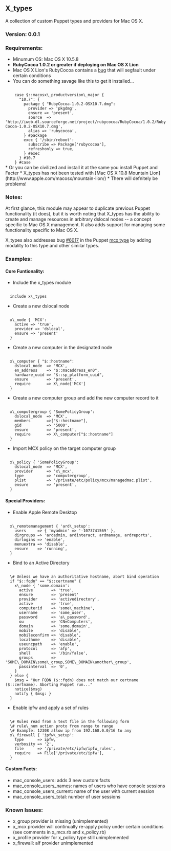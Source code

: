 X_types
-------

A collection of custom Puppet types and providers for Mac OS X.

### Version: 0.0.1

### Requirements:

* Minumum OS: Mac OS X 10.5.8
* __RubyCocoa 1.0.2 or greater if deploying on Mac OS X Lion__
 * Mac OS X Lion's RubyCocoa contains a [bug](http://tinyurl.com/7l3c34w) that will segfault under certain conditions
* You can do something savage like this to get it installed... 
<code>
    case $::macosx\_productversion\_major {
      "10.7": {
        package { "RubyCocoa-1.0.2-OSX10.7.dmg":
          provider => 'pkgdmg',
          ensure => 'present',
          source  => 'http://iweb.dl.sourceforge.net/project/rubycocoa/RubyCocoa/1.0.2/RubyCocoa-1.0.2-OSX10.7.dmg',
          alias => 'rubycocoa',
        } #package
        exec { '/sbin/reboot':
          subscribe => Package['rubycocoa'],
          refreshonly => true,
        } #exec
      } #10.7
    } #case
</code>
* Or you can be civilized and install it at the same you install Puppet and Facter
* X_types has not been tested with [Mac OS X 10.8 Mountain Lion](http://www.apple.com/macosx/mountain-lion/)
 * There will defnitely be problems!

### Notes:

At first glance, this module may appear to duplicate previous Puppet functionality (it does), 
but it is worth noting that X_types has the ability to create and manage resources in 
arbitrary dslocal nodes -- a concept specific to Mac OS X management. It also adds support 
for managing some functionality specific to Mac OS X.

X_types also addresses bug [#6017](https://projects.puppetlabs.com/issues/6017) in the Puppet 
[mcx type](http://docs.puppetlabs.com/references/2.7.0/type.html#mcx) by adding modality to this type and other similar types.

### Examples:

#### Core Funtionality:

* Include the x\_types module
<code>
  include x\_types
</code>

* Create a new dslocal node
<code>
  x\_node { 'MCX':
    active => 'true',
    provider => 'dslocal',
    ensure => 'present'
  }
</code>

* Create a new computer in the designated node
<code>
  x\_computer { "$::hostname":
    dslocal_node  => 'MCX',
    en_address    => "$::macaddress_en0",
    hardware_uuid => "$::sp_platform_uuid",
    ensure        => 'present',
    require       => X\_node['MCX']
  }
</code>

* Create a new computer group and add the new computer record to it
<code>
  x\_computergroup { 'SomePolicyGroup':
    dslocal_node  => 'MCX',
    members       =>["$::hostname"],
    gid           => '5000',
    ensure        => 'present',
    require       => X\_computer["$::hostname"]
  }
</code>

* Import MCX policy on the target computer group
<code>
  x\_policy { 'SomePolicyGroup':
    dslocal_node  => 'MCX',
    provider      => 'x\_mcx',
    type          => 'computergroup',
    plist         => '/private/etc/policy/mcx/managedmac.plist',
    ensure        => 'present',
  }
</code>

#### Special Providers:

* Enable Apple Remote Desktop
<code>
  x\_remotemanagement { 'ard\_setup':
    users     => { 'myadmin' => '-1073741569' },
    dirgroups => 'ardadmin, ardinteract, ardmanage, ardreports',
    dirlogins => 'enable',
    menuextra => 'disable',
    ensure    => 'running',
  }
</code>

* Bind to an Active Directory
<code>
  \# Unless we have an authoritative hostname, abort bind operation
  if "$::fqdn" == "$::certname" {
    x\_node { 'some.domain':
      active        => 'true',
      ensure        => 'present'
      provider      => 'activedirectory',
      active        => 'true',
      computerid    => 'some\_machine',
      username      => 'some_user',
      password      => 'a\_password',
      ou            => 'CN=Computers',
      domain        => 'some.domain',
      mobile        => 'disable',
      mobileconfirm => 'disable',
      localhome     => 'disable',
      useuncpath    => 'enable',
      protocol      => 'afp',
      shell         => '/bin/false',
      groups        => 'SOME\_DOMAIN\some\_group,SOME\_DOMAIN\another\_group',
      passinterval  => '0',     
    }
  } else {
    $msg = "Our FQDN ($::fqdn) does not match our certname ($::certname). Aborting Puppet run..."
    notice($msg)
    notify { $msg: }
  }
</code>

* Enable ipfw and apply a set of rules
<code>
  \# Rules read from a text file in the following form
  \# rule\_num action proto from range to range
  \# Example: 12308 allow ip from 192.168.0.0/16 to any
  x\_firewall { 'ipfw\_setup':
    type      => ipfw,
    verbosity => '2',
    file      => '/private/etc/ipfw/ipfw_rules',
    require   => File['/private/etc/ipfw'],
  }
</code>

#### Custom Facts:

* mac\_console\_users: adds 3 new custom facts
 * mac\_console\_users\_names: names of users who have console sessions
 * mac\_console\_users\_current: name of the user with current session
 * mac\_console\_users\_total: number of user sessions

### Known Issues:

* x\_group provider is missing (unimplemented)
* x\_mcx provider will continually re-apply policy under certain conditions (see comments in x\_mcx.rb and x\_policy.rb)
* x\_profile provider for x_policy type still unimplemented
* x\_firewall: alf provider unimplemented